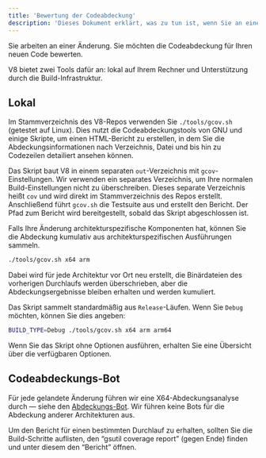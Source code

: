 ```yaml
---
title: 'Bewertung der Codeabdeckung'
description: 'Dieses Dokument erklärt, was zu tun ist, wenn Sie an einer Änderung in V8 arbeiten und deren Codeabdeckung bewerten möchten.'
---
```

Sie arbeiten an einer Änderung. Sie möchten die Codeabdeckung für Ihren neuen Code bewerten.

V8 bietet zwei Tools dafür an: lokal auf Ihrem Rechner und Unterstützung durch die Build-Infrastruktur.

## Lokal

Im Stammverzeichnis des V8-Repos verwenden Sie `./tools/gcov.sh` (getestet auf Linux). Dies nutzt die Codeabdeckungstools von GNU und einige Skripte, um einen HTML-Bericht zu erstellen, in dem Sie die Abdeckungsinformationen nach Verzeichnis, Datei und bis hin zu Codezeilen detailiert ansehen können.

Das Skript baut V8 in einem separaten `out`-Verzeichnis mit `gcov`-Einstellungen. Wir verwenden ein separates Verzeichnis, um Ihre normalen Build-Einstellungen nicht zu überschreiben. Dieses separate Verzeichnis heißt `cov` und wird direkt im Stammverzeichnis des Repos erstellt. Anschließend führt `gcov.sh` die Testsuite aus und erstellt den Bericht. Der Pfad zum Bericht wird bereitgestellt, sobald das Skript abgeschlossen ist.

Falls Ihre Änderung architekturspezifische Komponenten hat, können Sie die Abdeckung kumulativ aus architekturspezifischen Ausführungen sammeln.

```bash
./tools/gcov.sh x64 arm
```

Dabei wird für jede Architektur vor Ort neu erstellt, die Binärdateien des vorherigen Durchlaufs werden überschrieben, aber die Abdeckungsergebnisse bleiben erhalten und werden kumuliert.

Das Skript sammelt standardmäßig aus `Release`-Läufen. Wenn Sie `Debug` möchten, können Sie dies angeben:

```bash
BUILD_TYPE=Debug ./tools/gcov.sh x64 arm arm64
```

Wenn Sie das Skript ohne Optionen ausführen, erhalten Sie eine Übersicht über die verfügbaren Optionen.

## Codeabdeckungs-Bot

Für jede gelandete Änderung führen wir eine X64-Abdeckungsanalyse durch — siehe den [Abdeckungs-Bot](https://ci.chromium.org/p/v8/builders/luci.v8.ci/V8%20Linux64%20-%20gcov%20coverage). Wir führen keine Bots für die Abdeckung anderer Architekturen aus.

Um den Bericht für einen bestimmten Durchlauf zu erhalten, sollten Sie die Build-Schritte auflisten, den “gsutil coverage report” (gegen Ende) finden und unter diesem den “Bericht” öffnen.
